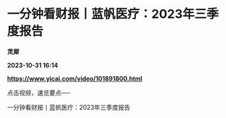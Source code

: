 # 一分钟看财报丨蓝帆医疗：2023年三季度报告
**灵犀**

**2023-10-31 16:14**

**https://www.yicai.com/video/101891800.html**

点击视频，速览要点──

一分钟看财报丨蓝帆医疗：2023年三季度报告